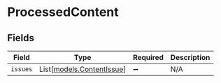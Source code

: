 # ProcessedContent


## Fields

| Field                                                  | Type                                                   | Required                                               | Description                                            |
| ------------------------------------------------------ | ------------------------------------------------------ | ------------------------------------------------------ | ------------------------------------------------------ |
| `issues`                                               | List[[models.ContentIssue](../models/contentissue.md)] | :heavy_minus_sign:                                     | N/A                                                    |